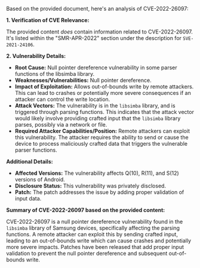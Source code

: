 Based on the provided document, here's an analysis of CVE-2022-26097:

**1. Verification of CVE Relevance:**

The provided content *does* contain information related to CVE-2022-26097. It's listed within the "SMR-APR-2022" section under the description for `SVE-2021-24106`.

**2. Vulnerability Details:**

*   **Root Cause:** Null pointer dereference vulnerability in some parser functions of the libsimba library.
*   **Weaknesses/Vulnerabilities:** Null pointer dereference.
*   **Impact of Exploitation:** Allows out-of-bounds write by remote attackers. This can lead to crashes or potentially more severe consequences if an attacker can control the write location.
*   **Attack Vectors:** The vulnerability is in the `libsimba` library, and is triggered through parsing functions. This indicates that the attack vector would likely involve providing crafted input that the `libsimba` library parses, possibly via a network or file.
*   **Required Attacker Capabilities/Position:** Remote attackers can exploit this vulnerability. The attacker requires the ability to send or cause the device to process maliciously crafted data that triggers the vulnerable parser functions.

**Additional Details:**

*   **Affected Versions:** The vulnerability affects Q(10), R(11), and S(12) versions of Android.
*   **Disclosure Status:** This vulnerability was privately disclosed.
*   **Patch:** The patch addresses the issue by adding proper validation of input data.

**Summary of CVE-2022-26097 based on the provided content:**

CVE-2022-26097 is a null pointer dereference vulnerability found in the `libsimba` library of Samsung devices, specifically affecting the parsing functions. A remote attacker can exploit this by sending crafted input, leading to an out-of-bounds write which can cause crashes and potentially more severe impacts. Patches have been released that add proper input validation to prevent the null pointer dereference and subsequent out-of-bounds write.
